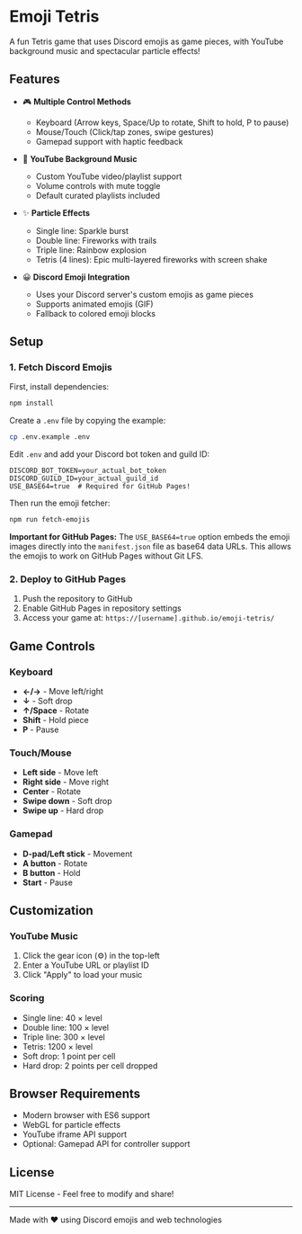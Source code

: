 # Emoji Tetris

A fun Tetris game that uses Discord emojis as game pieces, with YouTube background music and spectacular particle effects!

## Features

- 🎮 **Multiple Control Methods**
  - Keyboard (Arrow keys, Space/Up to rotate, Shift to hold, P to pause)
  - Mouse/Touch (Click/tap zones, swipe gestures)
  - Gamepad support with haptic feedback
  
- 🎵 **YouTube Background Music**
  - Custom YouTube video/playlist support
  - Volume controls with mute toggle
  - Default curated playlists included

- ✨ **Particle Effects**
  - Single line: Sparkle burst
  - Double line: Fireworks with trails
  - Triple line: Rainbow explosion
  - Tetris (4 lines): Epic multi-layered fireworks with screen shake

- 😀 **Discord Emoji Integration**
  - Uses your Discord server's custom emojis as game pieces
  - Supports animated emojis (GIF)
  - Fallback to colored emoji blocks

## Setup

### 1. Fetch Discord Emojis

First, install dependencies:
```bash
npm install
```

Create a `.env` file by copying the example:
```bash
cp .env.example .env
```

Edit `.env` and add your Discord bot token and guild ID:
```
DISCORD_BOT_TOKEN=your_actual_bot_token
DISCORD_GUILD_ID=your_actual_guild_id
USE_BASE64=true  # Required for GitHub Pages!
```

Then run the emoji fetcher:
```bash
npm run fetch-emojis
```

**Important for GitHub Pages:** The `USE_BASE64=true` option embeds the emoji images directly into the `manifest.json` file as base64 data URLs. This allows the emojis to work on GitHub Pages without Git LFS.

### 2. Deploy to GitHub Pages

1. Push the repository to GitHub
2. Enable GitHub Pages in repository settings
3. Access your game at: `https://[username].github.io/emoji-tetris/`

## Game Controls

### Keyboard
- **←/→** - Move left/right
- **↓** - Soft drop
- **↑/Space** - Rotate
- **Shift** - Hold piece
- **P** - Pause

### Touch/Mouse
- **Left side** - Move left
- **Right side** - Move right
- **Center** - Rotate
- **Swipe down** - Soft drop
- **Swipe up** - Hard drop

### Gamepad
- **D-pad/Left stick** - Movement
- **A button** - Rotate
- **B button** - Hold
- **Start** - Pause

## Customization

### YouTube Music
1. Click the gear icon (⚙️) in the top-left
2. Enter a YouTube URL or playlist ID
3. Click "Apply" to load your music

### Scoring
- Single line: 40 × level
- Double line: 100 × level
- Triple line: 300 × level
- Tetris: 1200 × level
- Soft drop: 1 point per cell
- Hard drop: 2 points per cell dropped

## Browser Requirements

- Modern browser with ES6 support
- WebGL for particle effects
- YouTube iframe API support
- Optional: Gamepad API for controller support

## License

MIT License - Feel free to modify and share!

---

Made with ❤️ using Discord emojis and web technologies